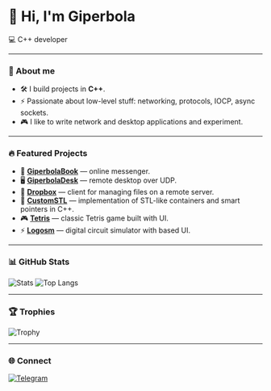 # 👋 Hi, I'm Giperbola

💻 C++ developer

---

### 🚀 About me
- 🛠️ I build projects in **C++**.
- ⚡ Passionate about low-level stuff: networking, protocols, IOCP, async sockets.
- 🎮 I like to write network and desktop applications and experiment.

---

### 🔥 Featured Projects
- 💬 [**GiperbolaBook**](https://github.com/GiperB0la/GiperbolaBook) — online messenger.  
- 🖥️ [**GiperbolaDesk**](https://github.com/GiperB0la/GiperbolaDesk) — remote desktop over UDP.  
- 📂 [**Dropbox**](https://github.com/GiperB0la/Dropbox) — client for managing files on a remote server.  
- 🚀 [**CustomSTL**](https://github.com/GiperB0la/CustomSTL) — implementation of STL-like containers and smart pointers in C++.  
- 🎮 [**Tetris**](https://github.com/GiperB0la/Tetris) — classic Tetris game built with UI.  
- ⚡ [**Logosm**](https://github.com/GiperB0la/Logisim) — digital circuit simulator with based UI. 

---

### 📊 GitHub Stats
![Stats](https://github-readme-stats.vercel.app/api?username=GiperB0la&show_icons=true&theme=tokyonight)
![Top Langs](https://github-readme-stats.vercel.app/api/top-langs/?username=GiperB0la&layout=compact&theme=tokyonight)

---

### 🏆 Trophies
![Trophy](https://github-profile-trophy.vercel.app/?username=GiperB0la&theme=onedark)

---

### 🌐 Connect
[![Telegram](https://img.shields.io/badge/Telegram-@Giperbola_10-blue?logo=telegram)]([https://t.me/yourhandle](https://t.me/Giperbola_10))
